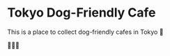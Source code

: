 # Tokyo Dog-Friendly Cafe

This is a place to collect dog-friendly cafes in Tokyo :dog:

:dog::man::dog:

